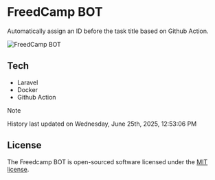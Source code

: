 # FreedCamp BOT

Automatically assign an ID before the task title based on Github Action.

![FreedCamp BOT](https://repository-images.githubusercontent.com/737932867/7d34798b-2680-471c-b089-a78a718d3d6a)

## Tech

- Laravel
- Docker
- Github Action

> [!NOTE]  
> History last updated on Wednesday, June 25th, 2025, 12:53:06 PM

## License

The Freedcamp BOT is open-sourced software licensed under the [MIT license](https://opensource.org/licenses/MIT).
